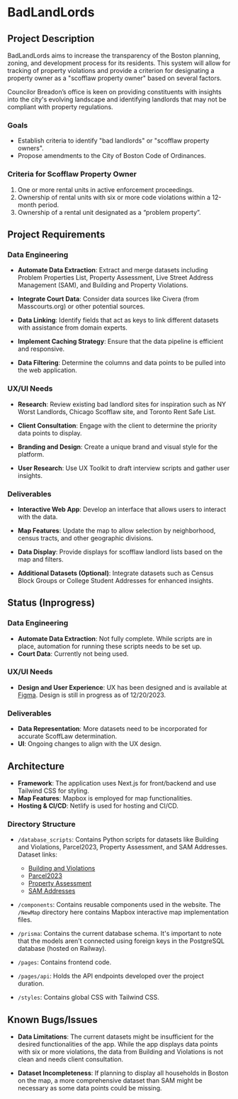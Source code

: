 # BadLandLords

## Project Description
BadLandLords aims to increase the transparency of the Boston planning, zoning, and development process for its residents. This system will allow for tracking of property violations and provide a criterion for designating a property owner as a "scofflaw property owner" based on several factors.

Councilor Breadon’s office is keen on providing constituents with insights into the city's evolving landscape and identifying landlords that may not be compliant with property regulations. 

### Goals
- Establish criteria to identify "bad landlords" or "scofflaw property owners".
- Propose amendments to the City of Boston Code of Ordinances.
  
### Criteria for Scofflaw Property Owner
1. One or more rental units in active enforcement proceedings.
2. Ownership of rental units with six or more code violations within a 12-month period.
3. Ownership of a rental unit designated as a “problem property”.

## Project Requirements

### Data Engineering

- **Automate Data Extraction**: Extract and merge datasets including Problem Properties List, Property Assessment, Live Street Address Management (SAM), and Building and Property Violations.
  
- **Integrate Court Data**: Consider data sources like Civera (from Masscourts.org) or other potential sources.
  
- **Data Linking**: Identify fields that act as keys to link different datasets with assistance from domain experts.
  
- **Implement Caching Strategy**: Ensure that the data pipeline is efficient and responsive.
  
- **Data Filtering**: Determine the columns and data points to be pulled into the web application.

### UX/UI Needs

- **Research**: Review existing bad landlord sites for inspiration such as NY Worst Landlords, Chicago Scofflaw site, and Toronto Rent Safe List.
  
- **Client Consultation**: Engage with the client to determine the priority data points to display.
  
- **Branding and Design**: Create a unique brand and visual style for the platform.
  
- **User Research**: Use UX Toolkit to draft interview scripts and gather user insights.

### Deliverables

- **Interactive Web App**: Develop an interface that allows users to interact with the data.
  
- **Map Features**: Update the map to allow selection by neighborhood, census tracts, and other geographic divisions.
  
- **Data Display**: Provide displays for scofflaw landlord lists based on the map and filters.
  
- **Additional Datasets (Optional)**: Integrate datasets such as Census Block Groups or College Student Addresses for enhanced insights.

## Status (Inprogress)

### Data Engineering

- **Automate Data Extraction**: Not fully complete. While scripts are in place, automation for running these scripts needs to be set up.
- **Court Data**: Currently not being used.

### UX/UI Needs

- **Design and User Experience**: UX has been designed and is available at [Figma](https://www.figma.com/file/YyGxcuBnocytIijXjS5COZ/Fall-2023---Bad-Landlords?node-id=960%3A322&mode=dev). Design is still in progress as of 12/20/2023.

### Deliverables

- **Data Representation**: More datasets need to be incorporated for accurate ScoffLaw determination.
- **UI**: Ongoing changes to align with the UX design.

## Architecture

- **Framework**: The application uses Next.js for front/backend and use Tailwind CSS for styling.
- **Map Features**: Mapbox is employed for map functionalities.
- **Hosting & CI/CD**: Netlify is used for hosting and CI/CD.

### Directory Structure

- `/database_scripts`: Contains Python scripts for datasets like Building and Violations, Parcel2023, Property Assessment, and SAM Addresses. Dataset links:
    - [Building and Violations](https://data.boston.gov/dataset/building-and-property-violations1)
    - [Parcel2023](https://data.boston.gov/dataset/parcels-2023)
    - [Property Assessment](https://data.boston.gov/dataset/property-assessment)
    - [SAM Addresses](https://data.boston.gov/dataset/live-street-address-management-sam-addresses)
  
- `/components`: Contains reusable components used in the website. The `/NewMap` directory here contains Mapbox interactive map implementation files.
  
- `/prisma`: Contains the current database schema. It's important to note that the models aren't connected using foreign keys in the PostgreSQL database (hosted on Railway).
  
- `/pages`: Contains frontend code.
  
- `/pages/api`: Holds the API endpoints developed over the project duration.
  
- `/styles`: Contains global CSS with Tailwind CSS.

## Known Bugs/Issues

- **Data Limitations**: The current datasets might be insufficient for the desired functionalities of the app. While the app displays data points with six or more violations, the data from Building and Violations is not clean and needs client consultation.
  
- **Dataset Incompleteness**: If planning to display all households in Boston on the map, a more comprehensive dataset than SAM might be necessary as some data points could be missing.
